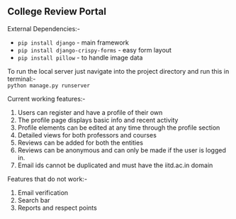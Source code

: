 ## College Review Portal
External Dependencies:-  

 - `pip install django` - main framework  
 - `pip install django-crispy-forms` - easy form layout  
 - `pip install pillow` - to handle image data  

To run the local server just navigate into the project directory and run this in terminal:-  
`python manage.py runserver`  

Current working features:-  

 1. Users can register and have a profile of their own  
 2. The profile page displays basic info and recent activity  
 3. Profile elements can be edited at any time through the profile section  
 4. Detailed views for both professors and courses  
 5. Reviews can be added for both the entities  
 6. Reviews can be anonymous and can only be made if the user is logged in.  
 7. Email ids cannot be duplicated and must have the iitd.ac.in domain   

Features that do not work:-  
 1. Email verification    
 2. Search bar  
 3. Reports and respect points  
